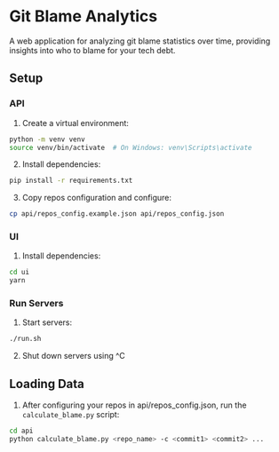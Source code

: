 # Git Blame Analytics

A web application for analyzing git blame statistics over time, providing insights into who to blame for your tech debt.

## Setup

### API

1. Create a virtual environment:
```bash
python -m venv venv
source venv/bin/activate  # On Windows: venv\Scripts\activate
```

2. Install dependencies:
```bash
pip install -r requirements.txt
```

3. Copy repos configuration and configure:
```bash
cp api/repos_config.example.json api/repos_config.json
```

### UI

1. Install dependencies:
```bash
cd ui
yarn
```

### Run Servers

1. Start servers:
```bash
./run.sh
```

2. Shut down servers using ^C

## Loading Data

1. After configuring your repos in api/repos_config.json, run the `calculate_blame.py` script:

```bash
cd api
python calculate_blame.py <repo_name> -c <commit1> <commit2> ...
```